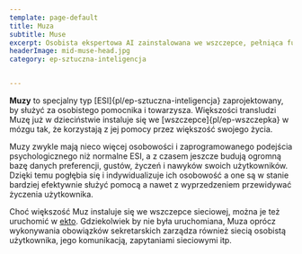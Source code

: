 ```yaml
---
template: page-default
title: Muza
subtitle: Muse
excerpt: Osobista ekspertowa AI zainstalowana we wszczepce, pełniąca funkcje sekretarskie
headerImage: mid-muse-head.jpg
category: ep-sztuczna-inteligencja


---
```

**Muzy** to specjalny typ [ESI]{pl/ep-sztuczna-inteligencja} zaprojektowany, by służyć za osobistego pomocnika i towarzysza. Większości transludzi Muzę już w dzieciństwie instaluje się we [wszczepce]{pl/ep-wszczepka} w mózgu tak, że korzystają z jej pomocy przez większość swojego życia.

Muzy zwykle mają nieco więcej osobowości i zaprogramowanego podejścia psychologicznego niż normalne ESI, a z czasem jeszcze budują ogromną bazę danych preferencji, gustów, życzeń i nawyków swoich użytkowników. Dzięki temu pogłębia się i indywidualizuje ich osobowość a one są w stanie bardziej efektywnie służyć pomocą a nawet z wyprzedzeniem przewidywać życzenia użytkownika.

Choć większość Muz instaluje się we wszczepce sieciowej, można je też uruchomić w [ekto](#). Gdziekolwiek by nie była uruchomiana, Muza oprócz wykonywania obowiązków sekretarskich zarządza również siecią osobistą użytkownika, jego komunikacją, zapytaniami sieciowymi itp.
